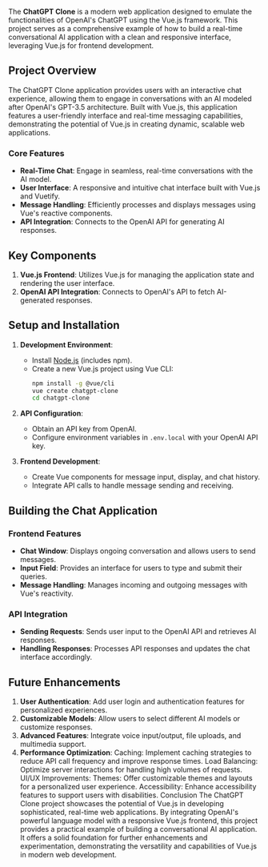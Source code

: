 The **ChatGPT Clone** is a modern web application designed to emulate the functionalities of OpenAI's ChatGPT using the Vue.js framework. This project serves as a comprehensive example of how to build a real-time conversational AI application with a clean and responsive interface, leveraging Vue.js for frontend development.

## Project Overview

The ChatGPT Clone application provides users with an interactive chat experience, allowing them to engage in conversations with an AI modeled after OpenAI's GPT-3.5 architecture. Built with Vue.js, this application features a user-friendly interface and real-time messaging capabilities, demonstrating the potential of Vue.js in creating dynamic, scalable web applications.

### Core Features

- **Real-Time Chat**: Engage in seamless, real-time conversations with the AI model.
- **User Interface**: A responsive and intuitive chat interface built with Vue.js and Vuetify.
- **Message Handling**: Efficiently processes and displays messages using Vue's reactive components.
- **API Integration**: Connects to the OpenAI API for generating AI responses.

## Key Components

1. **Vue.js Frontend**: Utilizes Vue.js for managing the application state and rendering the user interface.
3. **OpenAI API Integration**: Connects to OpenAI's API to fetch AI-generated responses.

## Setup and Installation

1. **Development Environment**:
   - Install [Node.js](https://nodejs.org) (includes npm).
   - Create a new Vue.js project using Vue CLI:
     ```bash
     npm install -g @vue/cli
     vue create chatgpt-clone
     cd chatgpt-clone
     ```

2. **API Configuration**:
   - Obtain an API key from OpenAI.
   - Configure environment variables in `.env.local` with your OpenAI API key.

3. **Frontend Development**:
   - Create Vue components for message input, display, and chat history.
   - Integrate API calls to handle message sending and receiving.

## Building the Chat Application

### Frontend Features

- **Chat Window**: Displays ongoing conversation and allows users to send messages.
- **Input Field**: Provides an interface for users to type and submit their queries.
- **Message Handling**: Manages incoming and outgoing messages with Vue's reactivity.

### API Integration

- **Sending Requests**: Sends user input to the OpenAI API and retrieves AI responses.
- **Handling Responses**: Processes API responses and updates the chat interface accordingly.

## Future Enhancements

1. **User Authentication**: Add user login and authentication features for personalized experiences.
2. **Customizable Models**: Allow users to select different AI models or customize responses.
3. **Advanced Features**: Integrate voice input/output, file uploads, and multimedia support.
4. **Performance Optimization**:
Caching: Implement caching strategies to reduce API call frequency and improve response times.
Load Balancing: Optimize server interactions for handling high volumes of requests.
UI/UX Improvements:
Themes: Offer customizable themes and layouts for a personalized user experience.
Accessibility: Enhance accessibility features to support users with disabilities.
Conclusion
The ChatGPT Clone project showcases the potential of Vue.js in developing sophisticated, real-time web applications. By integrating OpenAI's powerful language model with a responsive Vue.js frontend, this project provides a practical example of building a conversational AI application. It offers a solid foundation for further enhancements and experimentation, demonstrating the versatility and capabilities of Vue.js in modern web development.

